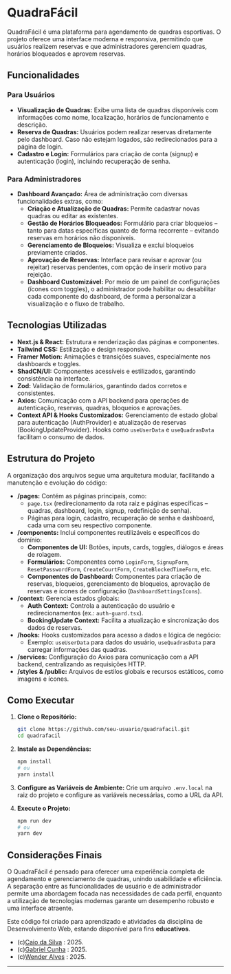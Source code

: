 # QuadraFácil

QuadraFácil é uma plataforma para agendamento de quadras esportivas. O projeto oferece uma interface moderna e responsiva, permitindo que usuários realizem reservas e que administradores gerenciem quadras, horários bloqueados e aprovem reservas.

## Funcionalidades

### Para Usuários

*   **Visualização de Quadras:** Exibe uma lista de quadras disponíveis com informações como nome, localização, horários de funcionamento e descrição.
*   **Reserva de Quadras:** Usuários podem realizar reservas diretamente pelo dashboard. Caso não estejam logados, são redirecionados para a página de login.
*   **Cadastro e Login:** Formulários para criação de conta (signup) e autenticação (login), incluindo recuperação de senha.

### Para Administradores

*   **Dashboard Avançado:** Área de administração com diversas funcionalidades extras, como:
    *   **Criação e Atualização de Quadras:** Permite cadastrar novas quadras ou editar as existentes.
    *   **Gestão de Horários Bloqueados:** Formulário para criar bloqueios – tanto para datas específicas quanto de forma recorrente – evitando reservas em horários não disponíveis.
    *   **Gerenciamento de Bloqueios:** Visualiza e exclui bloqueios previamente criados.
    *   **Aprovação de Reservas:** Interface para revisar e aprovar (ou rejeitar) reservas pendentes, com opção de inserir motivo para rejeição.
    *   **Dashboard Customizável:** Por meio de um painel de configurações (ícones com toggles), o administrador pode habilitar ou desabilitar cada componente do dashboard, de forma a personalizar a visualização e o fluxo de trabalho.

## Tecnologias Utilizadas

*   **Next.js & React:** Estrutura e renderização das páginas e componentes.
*   **Tailwind CSS:** Estilização e design responsivo.
*   **Framer Motion:** Animações e transições suaves, especialmente nos dashboards e toggles.
*   **ShadCN/UI:** Componentes acessíveis e estilizados, garantindo consistência na interface.
*   **Zod:** Validação de formulários, garantindo dados corretos e consistentes.
*   **Axios:** Comunicação com a API backend para operações de autenticação, reservas, quadras, bloqueios e aprovações.
*   **Context API & Hooks Customizados:** Gerenciamento de estado global para autenticação (AuthProvider) e atualização de reservas (BookingUpdateProvider). Hooks como `useUserData` e `useQuadrasData` facilitam o consumo de dados.

## Estrutura do Projeto

A organização dos arquivos segue uma arquitetura modular, facilitando a manutenção e evolução do código:

*   **/pages:**  Contém as páginas principais, como:
    *   `page.tsx` (redirecionamento da rota raiz e páginas específicas – quadras, dashboard, login, signup, redefinição de senha).
    *   Páginas para login, cadastro, recuperação de senha e dashboard, cada uma com seu respectivo componente.
*   **/components:** Inclui componentes reutilizáveis e específicos do domínio:
    *   **Componentes de UI:** Botões, inputs, cards, toggles, diálogos e áreas de rolagem.
    *   **Formulários:** Componentes como `LoginForm`, `SignupForm`, `ResetPasswordForm`, `CreateCourtForm`, `CreateBlockedTimeForm`, etc.
    *   **Componentes do Dashboard:** Componentes para criação de reservas, bloqueios, gerenciamento de bloqueios, aprovação de reservas e ícones de configuração (`DashboardSettingsIcons`).
*   **/context:** Gerencia estados globais:
    *   **Auth Context:** Controla a autenticação do usuário e redirecionamentos (ex.: `auth-guard.tsx`).
    *   **BookingUpdate Context:** Facilita a atualização e sincronização dos dados de reservas.
*   **/hooks:** Hooks customizados para acesso a dados e lógica de negócio:
    *   Exemplo: `useUserData` para dados do usuário, `useQuadrasData` para carregar informações das quadras.
*   **/services:** Configuração do Axios para comunicação com a API backend, centralizando as requisições HTTP.
*   **/styles & /public:** Arquivos de estilos globais e recursos estáticos, como imagens e ícones.

## Como Executar

1.  **Clone o Repositório:**

    ```bash
    git clone https://github.com/seu-usuario/quadrafacil.git
    cd quadrafacil
    ```

2.  **Instale as Dependências:**

    ```bash
    npm install
    # ou
    yarn install
    ```

3.  **Configure as Variáveis de Ambiente:** Crie um arquivo `.env.local` na raiz do projeto e configure as variáveis necessárias, como a URL da API.

4.  **Execute o Projeto:**

    ```bash
    npm run dev
    # ou
    yarn dev
    ```


## Considerações Finais

O QuadraFácil é pensado para oferecer uma experiência completa de agendamento e gerenciamento de quadras, unindo usabilidade e eficiência. A separação entre as funcionalidades de usuário e de administrador permite uma abordagem focada nas necessidades de cada perfil, enquanto a utilização de tecnologias modernas garante um desempenho robusto e uma interface atraente.

Este código foi criado para aprendizado e atividades da disciplina de Desenvolvimento Web, estando disponível para fins **educativos**.

- (c)[Caio da Silva](https://github.com/CaioSilvaCsv) : 2025.
- (c)[Gabriel Cunha](https://github.com/GahCunha) : 2025.
- (c)[Wender Alves](https://github.com/was8) : 2025.

---
